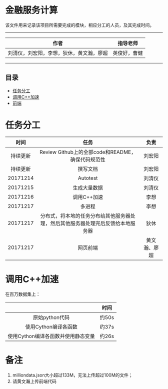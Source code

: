 金融服务计算
===
该文件用来记录该项目所需要完成的模块，相应分工的人员，及其完成时间。


****
	
|作者|指导老师|
|---|---|
|刘清仪，刘宏阳，李想，狄休，黄文瀚，廖超|英俊好，曹健|


****
## 目录
* [任务分工](#任务分工)
* [调用C++加速](#调用C++加速)
* [前端](#前端)

# 任务分工
| 时间  | 任务| 负责 |
| :----------: | :-----------:| :-----------:|
| 持续更新   | Review Github上的全部code和README，确保代码规范性   | 刘宏阳 |
| 持续更新  | 撰写文档   | 刘宏阳 |
|20171214 | Autotest|刘清仪|
| 20171215| 生成大量数据|刘清仪|
|20171216 |调用C++加速 |李想|
| 20171217| 多进程|李想|
| 20171217| 分布式，将本地的任务分布给其他服务器处理，然后其他服务器处理完后反馈给本地服务器|狄休|
|20171217 |网页前端 |黄文瀚、廖超|

# 调用C++加速
<!--  -->在百万数据集上：
|      | 时间| 
| :----------: | :-----------:| 
|原始python代码|约50s|
|使用Cython编译各函数|约37s|
|使用Cython编译各函数并使用静态变量|约26s|

# 备注
1. milliondata.json大小超过133M，无法上传超过100M的文件；
2. 请黄文瀚上传前端代码

